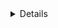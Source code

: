 <!-- Test #13 -->
<Details>
    <span slot="summary">StarWars spoiler</span>
    Han Solo died...
</Details>